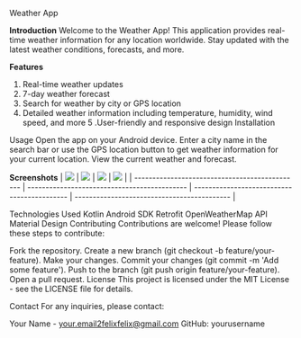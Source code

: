 Weather App

**Introduction**
Welcome to the Weather App! This application provides real-time weather information for any location worldwide. Stay updated with the latest weather conditions, forecasts, and more.


**Features**
  1. Real-time weather updates
  2. 7-day weather forecast
  3. Search for weather by city or GPS location
  4. Detailed weather information including temperature, humidity, wind speed, and more
5  .User-friendly and responsive design
Installation

Usage
Open the app on your Android device.
Enter a city name in the search bar or use the GPS location button to get weather information for your current location.
View the current weather and forecast.

**Screenshots**
| <img src="docs_resources/filelist_device.png"> | <img src="docs_resources/photos_device.png"> | <img src="docs_resources/share_device.png"> | <img src="docs_resources/spaces_device.png"> |
| ---------------------------------------------- | -------------------------------------------- | ------------------------------------------- | ------------------------------------------- |

Technologies Used
Kotlin
Android SDK
Retrofit
OpenWeatherMap API
Material Design
Contributing
Contributions are welcome! Please follow these steps to contribute:

Fork the repository.
Create a new branch (git checkout -b feature/your-feature).
Make your changes.
Commit your changes (git commit -m 'Add some feature').
Push to the branch (git push origin feature/your-feature).
Open a pull request.
License
This project is licensed under the MIT License - see the LICENSE file for details.

Contact
For any inquiries, please contact:

Your Name - your.email2felixfelix@gmail.com
GitHub: yourusername

